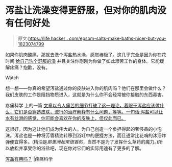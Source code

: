# 泻盐让洗澡变得更舒服，但对你的肌肉没有任何好处

> 原文:[https://life hacker . com/epsom-salts-make-baths-nicer-but-you-1823074799](https://lifehacker.com/epsom-salts-make-baths-nicer-but-they-do-nothing-for-yo-1823074799)

如果你肌肉酸痛，那就去洗个泻盐热水澡，感觉棒极了。这几乎完全是因为你在花时间 [给自己洗个舒服的澡](https://lifehacker.com/how-to-take-the-best-bath-possible-1795702871) 并且关注你刚刚为你做了如此艰苦工作的身体。它能缓解疼痛？抱歉，没有。

Watch

想一想——你真的希望泻盐通过你的皮肤进入你的肌肉吗？他们在那里会做什么？我们皮肤的工作是阻挡物质进入，这就是为什么你不会经常被你接触的东西毒害。

疼痛科学 上的一篇 [文章以令人痛苦的细节打破了这一理论，着眼于泻盐应该做什么，它们是否穿透皮肤，流行的治疗解释有什么问题，等等。一句话:泻盐可以让水有丝滑的感觉，你可能会喜欢在你的皮肤上，但仅此而已。](https://www.painscience.com/articles/epsom-salts.php)

这很好，因为这让他们成为伟大的人，为自己创造一个负担得起的奢侈品的小泡沫。泻盐也是一种将芳香精油转移到浴缸中的便捷方法，而且通常比花哨的沐浴炸弹便宜得多。(精油是*那里闻起来很香的*，当然不是为了发挥什么草药的魔力。)所以放松并享受你的浴盐吧，现在你对它们的实际用途有了更多的了解。

[泻盐有用吗？](https://www.painscience.com/articles/epsom-salts.php) |疼痛科学